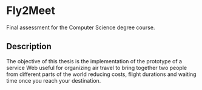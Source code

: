 # Fly2Meet
Final assessment for the Computer Science degree course.

## Description
The objective of this thesis is the implementation of the prototype of a service Web useful for organizing air travel to bring together two people from different parts of the world reducing costs, flight durations and waiting time once
you reach your destination.

